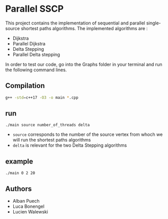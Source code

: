 # Parallel SSCP

This project contains the implementation of sequential and parallel single-source shortest paths algorithms.
The implemented algorithms are : 
- Dijkstra
- Parallel Dijkstra
- Delta Stepping
- Parallel Delta stepping 

In order to test our code, go into the Graphs folder in your terminal and run the following command lines.

## Compilation

```bash
g++ -std=c++17 -O3 -o main *.cpp
```


## run 
```
./main source number_of_threads delta 
```

- ```source``` corresponds to the number of the source vertex from whoch we will run the shortest paths algorithms
- ```delta``` is relevant for the two Delta Stepping algorithms

## example 
```
./main 0 2 20
```


## Authors
- Alban Puech
- Luca Bonengel
- Lucien Walewski
